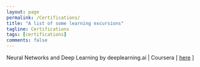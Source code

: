 ```yaml
---
layout: page
permalink: /Certifications/
title: "A list of some learning excursions"
tagline: Certifications
tags: [certifications]
comments: false
---
```


  Neural Networks and Deep Learning by deeplearning.ai  |  Coursera [
 <a href="https://www.coursera.org/account/accomplishments/certificate/Z3NCN6XR3VKA">here</a > ]    
